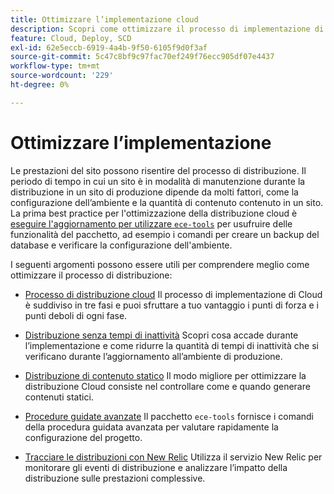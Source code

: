 ```yaml
---
title: Ottimizzare l’implementazione cloud
description: Scopri come ottimizzare il processo di implementazione di Adobe Commerce nei progetti di infrastruttura cloud, riducendo i tempi di inattività, l’implementazione di contenuti statici, l’implementazione basata su scenari e le procedure guidate intelligenti.
feature: Cloud, Deploy, SCD
exl-id: 62e5eccb-6919-4a4b-9f50-6105f9d0f3af
source-git-commit: 5c47c8bf9c97fac70ef249f76ecc905df07e4437
workflow-type: tm+mt
source-wordcount: '229'
ht-degree: 0%

---
```


# Ottimizzare l’implementazione

Le prestazioni del sito possono risentire del processo di distribuzione. Il periodo di tempo in cui un sito è in modalità di manutenzione durante la distribuzione in un sito di produzione dipende da molti fattori, come la configurazione dell’ambiente e la quantità di contenuto contenuto in un sito. La prima best practice per l&#39;ottimizzazione della distribuzione cloud è [eseguire l&#39;aggiornamento per utilizzare `ece-tools`](../dev-tools/install-package.md) per usufruire delle funzionalità del pacchetto, ad esempio i comandi per creare un backup del database e verificare la configurazione dell&#39;ambiente.

I seguenti argomenti possono essere utili per comprendere meglio come ottimizzare il processo di distribuzione:

- [Processo di distribuzione cloud](process.md)
Il processo di implementazione di Cloud è suddiviso in tre fasi e puoi sfruttare a tuo vantaggio i punti di forza e i punti deboli di ogni fase.

- [Distribuzione senza tempi di inattività](reduce-downtime.md)
Scopri cosa accade durante l’implementazione e come ridurre la quantità di tempi di inattività che si verificano durante l’aggiornamento all’ambiente di produzione.

- [Distribuzione di contenuto statico](static-content.md)
Il modo migliore per ottimizzare la distribuzione Cloud consiste nel controllare come e quando generare contenuti statici.

- [Procedure guidate avanzate](smart-wizards.md)
Il pacchetto `ece-tools` fornisce i comandi della procedura guidata avanzata per valutare rapidamente la configurazione del progetto.

- [Tracciare le distribuzioni con New Relic](../monitor/track-deployments.md)
Utilizza il servizio New Relic per monitorare gli eventi di distribuzione e analizzare l’impatto della distribuzione sulle prestazioni complessive.
